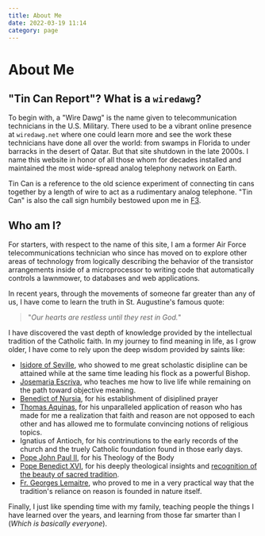 ```yaml
---
title: About Me
date: 2022-03-19 11:14
category: page
---
```


# About Me

## "Tin Can Report"? What is a `wiredawg`?

To begin with, a "Wire Dawg" is the name given to telecommunication technicians
in the U.S.  Military. There used to be a vibrant online presence at
`wiredawg.net` where one could learn more and see the work these technicians
have done all over the world: from swamps in Florida to under barracks in the
desert of Qatar. But that site shutdown in the late 2000s. I name this website
in honor of all those whom for decades installed and maintained the most
wide-spread analog telephony network on Earth.

Tin Can is a reference to the old science experiment of connecting tin cans together
by a length of wire to act as a rudimentary analog telephone. "Tin Can" is also
the call sign humbily bestowed upon me in [F3](www.f3nation.com).

## Who am I?

For starters, with respect to the name of this site, I am a former Air Force
telecommunications technician who since has moved on to explore other areas of technology from
logically describing the behavior of the transistor arrangements inside of a microprocessor
to writing code that automatically controls a lawnmower, to databases and web applications.

In recent years, through the movements of someone far greater than any of us, I have come
to learn the truth in St. Augustine's famous quote:

> "_Our hearts are restless until they rest in God._"

I have discovered the vast depth of knowledge provided by the intellectual tradition of the 
Catholic faith. In my journey to find meaning in life, as I grow older, I have come to rely
upon the deep wisdom provided by saints like:

  - [Isidore of Seville](https://www.amazon.com/Isidore-Sevilles-Etymologies-Complete-Translation/dp/1411665236),
    who showed to me great scholastic disipline can be attained while at the same time leading his flock as a powerful Bishop.
  - [Josemaria Escriva](https://www.ewtn.com/catholicism/saints/josemaria-escriva-654), who teaches me how to live life while
    remaining on the path toward objective meaning.
  - [Benedict of Nursia](http://www.osb.org/), for his establishment of disiplined prayer
  - [Thomas Aquinas](https://aquinas101.thomisticinstitute.org/), for his unparalleled application of reason who has made
    for me a realization that faith and reason are not opposed to each other and has allowed me to formulate convincing notions of
    religious topics.
  - Ignatius of Antioch, for his contrinutions to the early records of the church and the truely Catholic foundation found in those
    early days.
  - [Pope John Paul II](https://tobinstitute.org/), for his Theology of the Body
  - [Pope Benedict XVI](https://www.vatican.va/content/benedict-xvi/en.html), for his deeply
    theological insights and [recognition of the beauty of sacred tradition](https://www.ccwatershed.org/).
  - [Fr. Georges Lemaitre](https://blog.magiscenter.com/blog/fr.-georges-lemaitre-father-of-the-big-bang-theory), who proved
    to me in a very practical way that the tradition's reliance on reason is founded in nature itself.

Finally, I just like spending time with my family, teaching people the things I have learned over
the years, and learning from those far smarter than I (_Which is basically everyone_).


